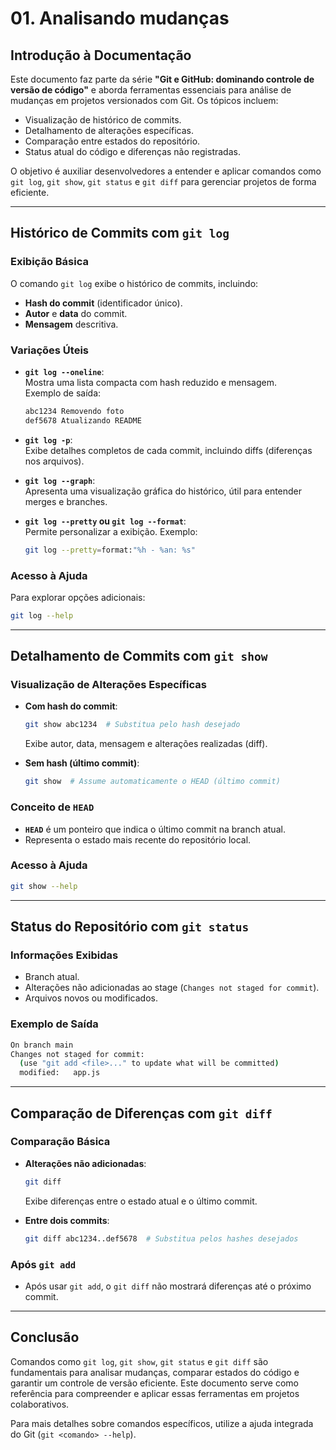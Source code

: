 # 01. Analisando mudanças  

## Introdução à Documentação  
Este documento faz parte da série **"Git e GitHub: dominando controle de versão de código"** e aborda ferramentas essenciais para análise de mudanças em projetos versionados com Git. Os tópicos incluem:  
- Visualização de histórico de commits.  
- Detalhamento de alterações específicas.  
- Comparação entre estados do repositório.  
- Status atual do código e diferenças não registradas.  

O objetivo é auxiliar desenvolvedores a entender e aplicar comandos como `git log`, `git show`, `git status` e `git diff` para gerenciar projetos de forma eficiente.  

---

## Histórico de Commits com `git log`  

### Exibição Básica  
O comando `git log` exibe o histórico de commits, incluindo:  
- **Hash do commit** (identificador único).  
- **Autor** e **data** do commit.  
- **Mensagem** descritiva.  

### Variações Úteis  
- **`git log --oneline`**:  
  Mostra uma lista compacta com hash reduzido e mensagem.  
  Exemplo de saída:  
  ```bash
  abc1234 Removendo foto
  def5678 Atualizando README
  ```

- **`git log -p`**:  
  Exibe detalhes completos de cada commit, incluindo diffs (diferenças nos arquivos).  

- **`git log --graph`**:  
  Apresenta uma visualização gráfica do histórico, útil para entender merges e branches.  

- **`git log --pretty` ou `git log --format`**:  
  Permite personalizar a exibição. Exemplo:  
  ```bash
  git log --pretty=format:"%h - %an: %s"
  ```

### Acesso à Ajuda  
Para explorar opções adicionais:  
```bash
git log --help
```

---

## Detalhamento de Commits com `git show`  

### Visualização de Alterações Específicas  
- **Com hash do commit**:  
  ```bash
  git show abc1234  # Substitua pelo hash desejado
  ```  
  Exibe autor, data, mensagem e alterações realizadas (diff).  

- **Sem hash (último commit)**:  
  ```bash
  git show  # Assume automaticamente o HEAD (último commit)
  ```

### Conceito de `HEAD`  
- **`HEAD`** é um ponteiro que indica o último commit na branch atual.  
- Representa o estado mais recente do repositório local.  

### Acesso à Ajuda  
```bash
git show --help
```

---

## Status do Repositório com `git status`  

### Informações Exibidas  
- Branch atual.  
- Alterações não adicionadas ao stage (`Changes not staged for commit`).  
- Arquivos novos ou modificados.  

### Exemplo de Saída  
```bash
On branch main  
Changes not staged for commit:  
  (use "git add <file>..." to update what will be committed)  
  modified:   app.js
```

---

## Comparação de Diferenças com `git diff`  

### Comparação Básica  
- **Alterações não adicionadas**:  
  ```bash
  git diff
  ```  
  Exibe diferenças entre o estado atual e o último commit.  

- **Entre dois commits**:  
  ```bash
  git diff abc1234..def5678  # Substitua pelos hashes desejados
  ```  

### Após `git add`  
- Após usar `git add`, o `git diff` não mostrará diferenças até o próximo commit.  

---

## Conclusão  
Comandos como `git log`, `git show`, `git status` e `git diff` são fundamentais para analisar mudanças, comparar estados do código e garantir um controle de versão eficiente. Este documento serve como referência para compreender e aplicar essas ferramentas em projetos colaborativos.  

Para mais detalhes sobre comandos específicos, utilize a ajuda integrada do Git (`git <comando> --help`).
